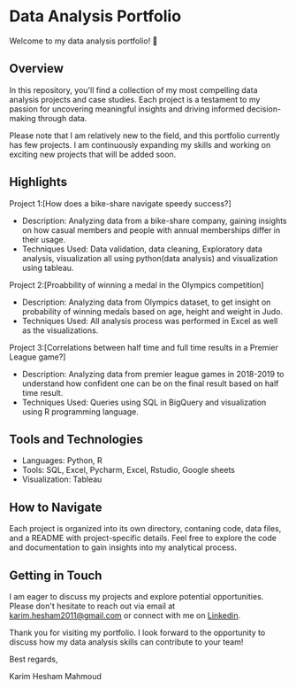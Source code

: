 # Data Analysis Portfolio
Welcome to my data analysis portfolio! 🚀


## Overview

In this repository, you'll find a collection of my most compelling data analysis projects and case studies. Each project is a testament to my passion for uncovering meaningful insights and driving informed decision-making through data.

Please note that I am relatively new to the field, and this portfolio currently has few projects. I am continuously expanding my skills and working on exciting new projects that will be added soon.

## Highlights

Project 1:[How does a bike-share navigate speedy success?]
* Description: Analyzing data from a bike-share company, gaining insights on how casual members and people with annual memberships differ in their usage.
* Techniques Used: Data validation, data cleaning, Exploratory data analysis, visualization all using python(data analysis) and visualization using tableau.

Project 2:[Proabbility of winning a medal in the Olympics competition]
* Description: Analyzing data from Olympics dataset, to get insight on probability of winning medals based on age, height and weight in Judo.
* Techniques Used: All analysis process was performed in Excel as well as the visualizations.

Project 3:[Correlations between half time and full time results in a Premier League game?]
* Description: Analyzing data from premier league games in 2018-2019 to understand how confident one can be on the final result based on half time result.
* Techniques Used:  Queries using SQL in BigQuery and visualization using R programming language.

## Tools and Technologies

* Languages: Python, R
* Tools: SQL, Excel, Pycharm, Excel, Rstudio, Google sheets
* Visualization: Tableau

## How to Navigate

Each project is organized into its own directory, contaning code, data files, and a README with project-specific details. Feel free to explore the code and documentation to gain insights into my analytical process.

## Getting in Touch

I am eager to discuss my projects and explore potential opportunities. Please don't hesitate to reach out via email at karim.hesham2011@gmail.com or connect with me on [Linkedin](https://www.linkedin.com/in/karim-mahmoud-77b08529b/).

Thank you for visiting my portfolio. I look forward to the opportunity to discuss how my data analysis skills can contribute to your team!

Best regards,

Karim Hesham Mahmoud
